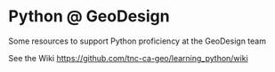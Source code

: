 # Python @ GeoDesign

Some resources to support Python proficiency at the GeoDesign team

See the Wiki https://github.com/tnc-ca-geo/learning_python/wiki
